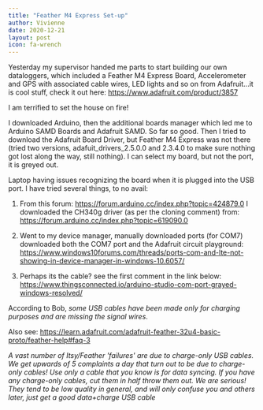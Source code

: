 ```yaml
---
title: "Feather M4 Express Set-up"
author: Vivienne
date: 2020-12-21
layout: post
icon: fa-wrench
---
```


Yesterday my supervisor handed me parts to start building our own dataloggers, which included a Feather M4 Express Board, Accelerometer and GPS with associated cable wires, LED lights and so on from Adafruit...it is cool stuff, check it out here: https://www.adafruit.com/product/3857

I am terrified to set the house on fire!

I downloaded Arduino, then the additional boards manager which led me to Arduino SAMD Boards and Adafruit SAMD. So far so good. Then I tried to download the Adafruit Board Driver, but Feather M4 Express was not there (tried two versions, adafuit_drivers_2.5.0.0 and 2.3.4.0 to make sure nothing got lost along the way, still nothing). I can select my board, but not the port, it is greyed out.

Laptop having issues recognizing the board when it is plugged into the USB port. I have tried several things, to no avail:
1. From this forum: https://forum.arduino.cc/index.php?topic=424879.0 
I downloaded the CH340g driver (as per the cloning comment) from: https://forum.arduino.cc/index.php?topic=619090.0

2. Went to my device manager, manually downloaded ports (for COM7) downloaded both the COM7 port and the Adafruit circuit playground:
https://www.windows10forums.com/threads/ports-com-and-lte-not-showing-in-device-manager-in-windows-10.6057/

3. Perhaps its the cable? see the first comment in the link below:
https://www.thingsconnected.io/arduino-studio-com-port-grayed-windows-resolved/

According to Bob, *some USB cables have been made only for charging purposes and are missing the signal wires*.

Also see:
https://learn.adafruit.com/adafruit-feather-32u4-basic-proto/feather-help#faq-3

*A vast number of Itsy/Feather 'failures' are due to charge-only USB cables. We get upwards of 5 complaints a day that turn out to be due to charge-only cables! 
Use only a cable that you know is for data syncing. If you have any charge-only cables, cut them in half throw them out. We are serious! They tend to be low quality in general, and will only confuse you and others later, just get a good data+charge USB cable*
